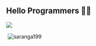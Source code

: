 ### <h2>Hello Programmers 👋:collision: </h2>



<img src="https://github-readme-stats.vercel.app/api?username=zluvsand&show_icons=true&theme=dark"/>
<br /> 

<p>&nbsp;<img align="center" src="https://github-readme-stats.vercel.app/api?username=saranga199&show_icons=true&locale=en" alt="saranga199" /></p>

<!--
**SARANGA199/SARANGA199** is a ✨ _special_ ✨ repository because its `README.md` (this file) appears on your GitHub profile.

Here are some ideas to get you started:

- 🔭 I’m currently working on ...
- 🌱 I’m currently learning ...
- 👯 I’m looking to collaborate on ...
- 🤔 I’m looking for help with ...
- 💬 Ask me about ...
- 📫 How to reach me: ...
- 😄 Pronouns: ...
- ⚡ Fun fact: ...
-->
